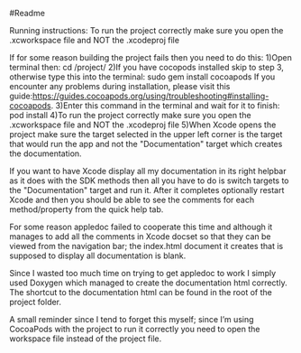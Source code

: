 #Readme

Running instructions:
To run the project correctly make sure you open the .xcworkspace file and NOT the .xcodeproj file

If for some reason building the project fails then you need to do this:
1)Open terminal then: cd <path-to-project>/project/ 
2)If you have cocopods installed  skip to step 3, otherwise type this into the terminal: sudo gem install cocoapods
If you encounter any problems during installation, please visit this guide:https://guides.cocoapods.org/using/troubleshooting#installing-cocoapods.
3)Enter this command in the terminal and wait for it to finish: pod install
4)To run the project correctly make sure you open the .xcworkspace file and NOT the .xcodeproj file
5)When Xcode opens the project make sure the target selected in the upper left corner is the target that would run the app and not the "Documentation" target which creates the documentation.

If you want to have Xcode display all my documentation in its right helpbar as it does with the SDK methods then all you have to do is switch targets to the "Documentation" target and run it. After it completes optionally restart Xcode and then you should be able to see the comments for each method/property from the quick help tab.

For some reason appledoc failed to cooperate this time and although it manages to add all the comments in Xcode docset so that they can be viewed from the navigation bar; the index.html document it creates that is supposed to display all documentation is blank.

Since I wasted too much time on trying to get appledoc to work I simply used Doxygen which managed to create the documentation html correctly. The shortcut to the documentation html can be found in the root of the project folder.

A small reminder since I tend to forget this myself; since I’m using CocoaPods with the project to run it correctly you need to open the workspace file instead of the project file.
